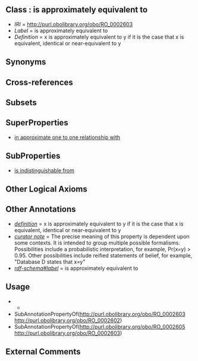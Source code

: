 
## Class : is approximately equivalent to

 * *IRI* = http://purl.obolibrary.org/obo/RO_0002603
 * *Label* = is approximately equivalent to
 * *Definition* = x is approximately equivalent to y if it is the case that x is equivalent, identical or near-equivalent to y

## Synonyms


## Cross-references


## Subsets


## SuperProperties

 * [in approximate one to one relationship with](../../RO/02/RO_0002602.md)

## SubProperties

 * [is indistinguishable from](../../RO/05/RO_0002605.md)

## Other Logical Axioms


## Other Annotations

 * *[definition](../../IAO/15/IAO_0000115.md)* = x is approximately equivalent to y if it is the case that x is equivalent, identical or near-equivalent to y
 * *[curator note](../../IAO/32/IAO_0000232.md)* = The precise meaning of this property is dependent upon some contexts. It is intended to group multiple possible formalisms. Possibilities include a probabilistic interpretation, for example, Pr(x=y) > 0.95. Other possibilities include reified statements of belief, for example, "Database D states that x=y"
 * *[rdf-schema#label](../../el/rdf-schema#label.md)* = is approximately equivalent to

## Usage

 * -
 * SubAnnotationPropertyOf(<http://purl.obolibrary.org/obo/RO_0002603> <http://purl.obolibrary.org/obo/RO_0002602>)
 * SubAnnotationPropertyOf(<http://purl.obolibrary.org/obo/RO_0002605> <http://purl.obolibrary.org/obo/RO_0002603>)

## External Comments

